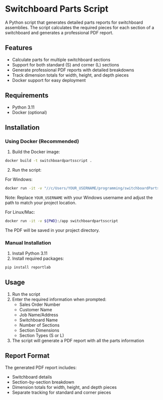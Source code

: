 # Switchboard Parts Script

A Python script that generates detailed parts reports for switchboard assemblies. The script calculates the required pieces for each section of a switchboard and generates a professional PDF report.

## Features

- Calculate parts for multiple switchboard sections
- Support for both standard (S) and corner (L) sections
- Generate professional PDF reports with detailed breakdowns
- Track dimension totals for width, height, and depth pieces
- Docker support for easy deployment

## Requirements

- Python 3.11
- Docker (optional)

## Installation

### Using Docker (Recommended)

1. Build the Docker image:
```bash
docker build -t switchboardpartsscript .
```

2. Run the script:

For Windows:
```bash
docker run -it -v "//c/Users/YOUR_USERNAME/programming/switchboardPartsScript:/app" switchboardpartsscript
```
Note: Replace `YOUR_USERNAME` with your Windows username and adjust the path to match your project location.

For Linux/Mac:
```bash
docker run -it -v ${PWD}:/app switchboardpartsscript
```

The PDF will be saved in your project directory.

### Manual Installation

1. Install Python 3.11
2. Install required packages:
```bash
pip install reportlab
```

## Usage

1. Run the script
2. Enter the required information when prompted:
   - Sales Order Number
   - Customer Name
   - Job Name/Address
   - Switchboard Name
   - Number of Sections
   - Section Dimensions
   - Section Types (S or L)
3. The script will generate a PDF report with all the parts information

## Report Format

The generated PDF report includes:
- Switchboard details
- Section-by-section breakdown
- Dimension totals for width, height, and depth pieces
- Separate tracking for standard and corner pieces 